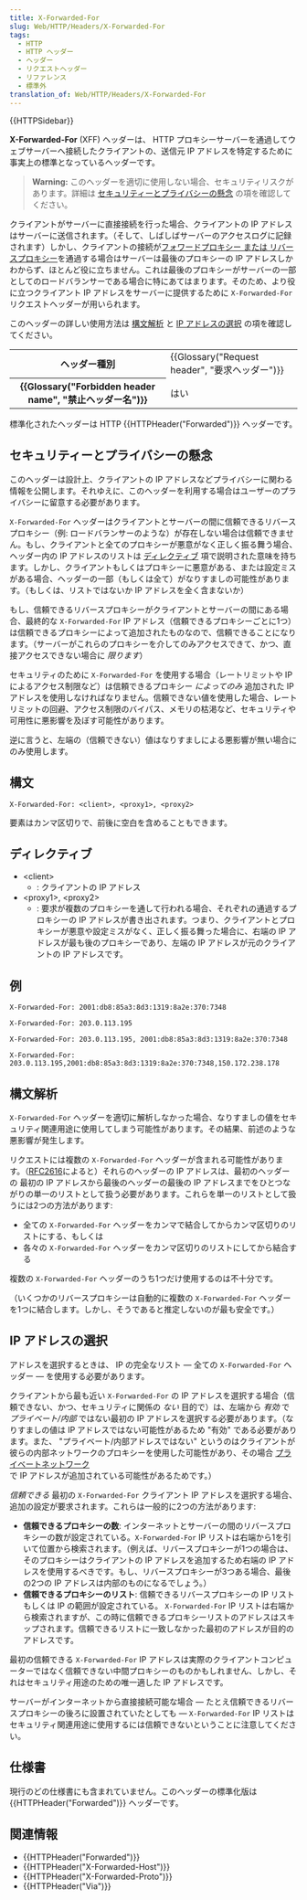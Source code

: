 ```yaml
---
title: X-Forwarded-For
slug: Web/HTTP/Headers/X-Forwarded-For
tags:
  - HTTP
  - HTTP ヘッダー
  - ヘッダー
  - リクエストヘッダー
  - リファレンス
  - 標準外
translation_of: Web/HTTP/Headers/X-Forwarded-For
---
```

{{HTTPSidebar}}

**X-Forwarded-For** (XFF) ヘッダーは、 HTTP プロキシーサーバーを通過してウェブサーバーへ接続したクライアントの、送信元 IP アドレスを特定するために事実上の標準となっているヘッダーです。

> **Warning:** このヘッダーを適切に使用しない場合、セキュリティリスクがあります。詳細は [セキュリティーとプライバシーの懸念](#セキュリティーとプライバシーの懸念) の項を確認してください。

クライアントがサーバーに直接接続を行った場合、クライアントの IP アドレスはサーバーに送信されます。（そして、しばしばサーバーのアクセスログに記録されます）しかし、クライアントの接続が[フォワードプロキシー または リバースプロキシー](https://en.wikipedia.org/wiki/Proxy_server)を通過する場合はサーバーは最後のプロキシーの IP アドレスしかわからず、ほとんど役に立ちません。これは最後のプロキシーがサーバーの一部としてのロードバランサーである場合に特にあてはまります。そのため、より役に立つクライアント IP アドレスをサーバーに提供するために `X-Forwarded-For` リクエストヘッダーが用いられます。

このヘッダーの詳しい使用方法は [構文解析](#構文解析) と [IP アドレスの選択](#IPアドレスの選択) の項を確認してください。

<table class="properties">
  <tbody>
    <tr>
      <th scope="row">ヘッダー種別</th>
      <td>{{Glossary("Request header", "要求ヘッダー")}}</td>
    </tr>
    <tr>
      <th scope="row">{{Glossary("Forbidden header name", "禁止ヘッダー名")}}</th>
      <td>はい</td>
    </tr>
  </tbody>
</table>

標準化されたヘッダーは HTTP {{HTTPHeader("Forwarded")}} ヘッダーです。

## セキュリティーとプライバシーの懸念

このヘッダーは設計上、クライアントの IP アドレスなどプライバシーに関わる情報を公開します。それゆえに、このヘッダーを利用する場合はユーザーのプライバシーに留意する必要があります。

`X-Forwarded-For` ヘッダーはクライアントとサーバーの間に信頼できるリバースプロキシー（例: ロードバランサーのような）が存在しない場合は信頼できません。もし、クライアントと全てのプロキシーが悪意がなく正しく振る舞う場合、ヘッダー内の IP アドレスのリストは [ディレクティブ](#ディレクティブ) 項で説明された意味を持ちます。しかし、クライアントもしくはプロキシーに悪意がある、または設定ミスがある場合、ヘッダーの一部（もしくは全て）がなりすましの可能性があります。（もしくは、リストではないか IP アドレスを全く含まないか）

もし、信頼できるリバースプロキシーがクライアントとサーバーの間にある場合、最終的な `X-Forwarded-For` IP アドレス（信頼できるプロキシーごとに1つ）は信頼できるプロキシーによって追加されたものなので、信頼できることになります。（サーバーがこれらのプロキシーを介してのみアクセスできて、かつ、直接アクセスできない場合に _限ります_）

セキュリティのために `X-Forwarded-For` を使用する場合（レートリミットや IP によるアクセス制限など）は信頼できるプロキシー _によってのみ_ 追加された IP アドレスを使用しなければなりません。信頼できない値を使用した場合、レートリミットの回避、アクセス制限のバイパス、メモリの枯渇など、セキュリティや可用性に悪影響を及ぼす可能性があります。

逆に言うと、左端の（信頼できない）値はなりすましによる悪影響が無い場合にのみ使用します。

## 構文

```
X-Forwarded-For: <client>, <proxy1>, <proxy2>
```

要素はカンマ区切りで、前後に空白を含めることもできます。

## ディレクティブ

- \<client>
  - : クライアントの IP アドレス
- \<proxy1>, \<proxy2>
  - : 要求が複数のプロキシーを通して行われる場合、それぞれの通過するプロキシーの IP アドレスが書き出されます。つまり、クライアントとプロキシーが悪意や設定ミスがなく、正しく振る舞った場合に、右端の IP アドレスが最も後のプロキシーであり、左端の IP アドレスが元のクライアントの IP アドレスです。

## 例

```
X-Forwarded-For: 2001:db8:85a3:8d3:1319:8a2e:370:7348

X-Forwarded-For: 203.0.113.195

X-Forwarded-For: 203.0.113.195, 2001:db8:85a3:8d3:1319:8a2e:370:7348

X-Forwarded-For: 203.0.113.195,2001:db8:85a3:8d3:1319:8a2e:370:7348,150.172.238.178
```

## 構文解析

`X-Forwarded-For` ヘッダーを適切に解析しなかった場合、なりすましの値をセキュリティ関連用途に使用してしまう可能性があります。その結果、前述のような悪影響が発生します。

リクエストには複数の `X-Forwarded-For` ヘッダーが含まれる可能性があります。（[RFC2616](https://datatracker.ietf.org/doc/html/rfc2616#section-4.2)によると）それらのヘッダーの IP アドレスは、最初のヘッダーの 最初の IP アドレスから最後のヘッダーの最後の IP アドレスまでをひとつながりの単一のリストとして扱う必要があります。これらを単一のリストとして扱うには2つの方法があります:

- 全ての `X-Forwarded-For` ヘッダーをカンマで結合してからカンマ区切りのリストにする、もしくは
- 各々の `X-Forwarded-For` ヘッダーをカンマ区切りのリストにしてから結合する

複数の `X-Forwarded-For` ヘッダーのうち1つだけ使用するのは不十分です。

（いくつかのリバースプロキシーは自動的に複数の `X-Forwarded-For` ヘッダーを1つに結合します。しかし、そうであると推定しないのが最も安全です。）

## IP アドレスの選択

アドレスを選択するときは、 IP の完全なリスト — 全ての `X-Forwarded-For` ヘッダー — を使用する必要があります。

クライアントから最も近い `X-Forwarded-For` の IP アドレスを選択する場合（信頼できない、かつ、セキュリティに関係の _ない_ 目的で）は、左端から _有効_ で _プライベート/内部_ ではない最初の IP アドレスを選択する必要があります。（なりすましの値は IP アドレスではない可能性があるため "有効" である必要があります。また、 "プライベート/内部アドレスではない" というのはクライアントが彼らの内部ネットワークのプロキシーを使用した可能性があり、その場合 [プライベートネットワーク](https://en.wikipedia.org/wiki/Private_network) で IP アドレスが追加されている可能性があるためです。）

_信頼できる_ 最初の `X-Forwarded-For` クライアント IP アドレスを選択する場合、追加の設定が要求されます。これらは一般的に2つの方法があります:

- **信頼できるプロキシーの数**: インターネットとサーバーの間のリバースプロキシーの数が設定されている。`X-Forwarded-For` IP リストは右端から1を引いて位置から検索されます。（例えば、リバースプロキシーが1つの場合は、そのプロキシーはクライアントの IP アドレスを追加するため右端の IP アドレスを使用するべきです。もし、リバースプロキシーが3つある場合、最後の2つの IP アドレスは内部のものになるでしょう。）
- **信頼できるプロキシーのリスト**: 信頼できるリバースプロキシーの IP リストもしくは IP の範囲が設定されている。 `X-Forwarded-For` IP リストは右端から検索されますが、この時に信頼できるプロキシーリストのアドレスはスキップされます。信頼できるリストに一致しなかった最初のアドレスが目的のアドレスです。

最初の信頼できる `X-Forwarded-For` IP アドレスは実際のクライアントコンピューターではなく信頼できない中間プロキシーのものかもしれません、しかし、それはセキュリティ用途のための唯一適した IP アドレスです。

サーバーがインターネットから直接接続可能な場合 — たとえ信頼できるリバースプロキシーの後ろに設置されていたとしても — `X-Forwarded-For` IP リストはセキュリティ関連用途に使用するには信頼できないということに注意してください。

## 仕様書

現行のどの仕様書にも含まれていません。このヘッダーの標準化版は {{HTTPHeader("Forwarded")}} ヘッダーです。

## 関連情報

- {{HTTPHeader("Forwarded")}}
- {{HTTPHeader("X-Forwarded-Host")}}
- {{HTTPHeader("X-Forwarded-Proto")}}
- {{HTTPHeader("Via")}}
